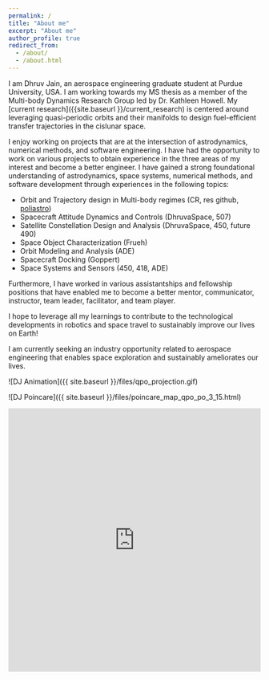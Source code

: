 ```yaml
---
permalink: /
title: "About me"
excerpt: "About me"
author_profile: true
redirect_from: 
  - /about/
  - /about.html
---
```


I am Dhruv Jain, an aerospace engineering graduate student at Purdue University, USA. I am working towards my MS thesis as a member of the Multi-body Dynamics Research Group led by Dr. Kathleen Howell. My [current research]({{site.baseurl }}/current_research) is centered around leveraging quasi-periodic orbits and their manifolds to design fuel-efficient transfer trajectories in the cislunar space. 

I enjoy working on projects that are at the intersection of astrodynamics, numerical methods, and software engineering. I have had the opportunity to work on various projects to obtain experience in the three areas of my interest and become a better engineer. I have gained a strong foundational understanding of astrodynamics, space systems, numerical methods, and software development through experiences in the following topics: 

- Orbit and Trajectory design in Multi-body regimes (CR, res github, [poliastro](projects.md#poliastro))
- Spacecraft Attitude Dynamics and Controls (DhruvaSpace, 507) 
- Satellite Constellation Design and Analysis (DhruvaSpace, 450, future 490)
- Space Object Characterization (Frueh)
- Orbit Modeling and Analysis (ADE)
- Spacecraft Docking (Goppert)
- Space Systems and Sensors (450, 418, ADE)

Furthermore, I have worked in various assistantships and fellowship positions that have enabled me to become a better mentor, communicator, instructor, team leader, facilitator, and team player. 

I hope to leverage all my learnings to contribute to the technological developments in robotics and space travel to sustainably improve our lives on Earth!

I am currently seeking an industry opportunity related to aerospace engineering that enables space exploration and sustainably ameliorates our lives. 


![DJ Animation]({{ site.baseurl }}/files/qpo_projection.gif)

![DJ Poincare]({{ site.baseurl }}/files/poincare_map_qpo_po_3_15.html)
<iframe id="igraph" scrolling="no" style="border:none;" seamless="seamless" src="https://dhruvj22.github.io/Astrodynamics_Research/poincare_map_qpo_po_3_15.html" height="525" width="100%"></iframe>
